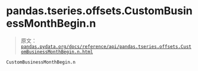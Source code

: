 # pandas.tseries.offsets.CustomBusinessMonthBegin.n

> 原文：[`pandas.pydata.org/docs/reference/api/pandas.tseries.offsets.CustomBusinessMonthBegin.n.html`](https://pandas.pydata.org/docs/reference/api/pandas.tseries.offsets.CustomBusinessMonthBegin.n.html)

```py
CustomBusinessMonthBegin.n
```
